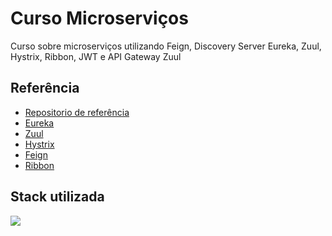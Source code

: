 # Curso Microserviços

Curso sobre microserviços utilizando Feign, Discovery Server Eureka, Zuul, Hystrix, Ribbon, JWT e API Gateway Zuul


## Referência

 - [Repositorio de referência](https://github.com/acenelio/ms-course)
 - [Eureka](https://docs.spring.io/spring-cloud-netflix/docs/current/reference/html/)
 - [Zuul](https://github.com/Netflix/zuul)
 - [Hystrix](https://github.com/Netflix/Hystrix/wiki)
 - [Feign](https://docs.spring.io/spring-cloud-openfeign/docs/current/reference/html/)
 - [Ribbon](https://github.com/Netflix/ribbon)
 



## Stack utilizada

<p>
  <a href="https://skillicons.dev">
    <img src="https://skillicons.dev/icons?i=java,spring,postman,git,idea&theme=light" />
  </a>
</p>

